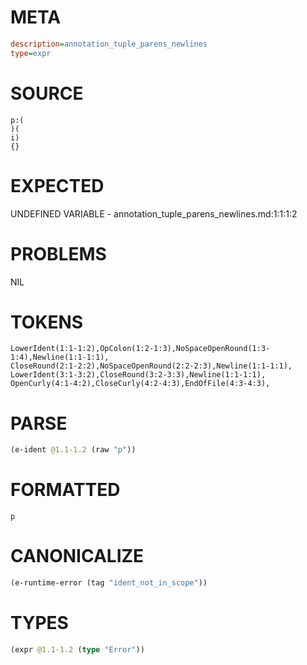 # META
~~~ini
description=annotation_tuple_parens_newlines
type=expr
~~~
# SOURCE
~~~roc
p:(
)(
i)
{}
~~~
# EXPECTED
UNDEFINED VARIABLE - annotation_tuple_parens_newlines.md:1:1:1:2
# PROBLEMS
NIL
# TOKENS
~~~zig
LowerIdent(1:1-1:2),OpColon(1:2-1:3),NoSpaceOpenRound(1:3-1:4),Newline(1:1-1:1),
CloseRound(2:1-2:2),NoSpaceOpenRound(2:2-2:3),Newline(1:1-1:1),
LowerIdent(3:1-3:2),CloseRound(3:2-3:3),Newline(1:1-1:1),
OpenCurly(4:1-4:2),CloseCurly(4:2-4:3),EndOfFile(4:3-4:3),
~~~
# PARSE
~~~clojure
(e-ident @1.1-1.2 (raw "p"))
~~~
# FORMATTED
~~~roc
p
~~~
# CANONICALIZE
~~~clojure
(e-runtime-error (tag "ident_not_in_scope"))
~~~
# TYPES
~~~clojure
(expr @1.1-1.2 (type "Error"))
~~~
